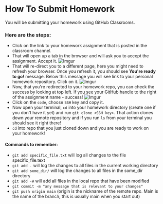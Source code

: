 # How To Submit Homework

You will be submitting your homework using GitHub Classrooms. 
  ### Here are the steps:
- Click on the link to your homework assignment that is posted in the classroom channel.
- That will open up a tab in the browser and will ask you to accept the assignment. Accept it.
  ![Imgur](https://i.imgur.com/6J6ihsn.png)
- That will re-direct you to a different page, here you might need to refresh your browser. Once you refresh it, you should see **You're ready to go!** message. Below this message you will see link to your personal homework repository. Click on it.
  ![Imgur](https://i.imgur.com/HMk9bNb.png)
- Now, that you're redirected to your homework repo, you can check the success by looking at top left. If you see your GitHub handle to the right of the assignment name - success!
  ![Imgur](https://i.imgur.com/JQlbRde.png)
- Click on the `code`, choose `SSH` key and copy it.
- Now open your terminal, `cd` into your homework directory (create one if you don't have it yet) and run `git clone <SSH key>`. That action clones down your remote repository and if you run `ls` from your terminal you should see it right there!
- `cd` into repo that you just cloned down and you are ready to work on your homework!


#### Commands to remember:
- `git add specific_file.txt` will log all changes to the file specific_file.text
- `git add .` will log the changes to all files in the current working directory
- `git add some_dir/` will log the changes to all files in the some_dir directory
- `git add -A` will add all files in the local repo that have been modified
- `git commit -m "any message that is relevant to your changes"`
- `git push origin main` (origin is the nickname of the remote repo.  Main is the name of the branch, this is usually main when you start out)






